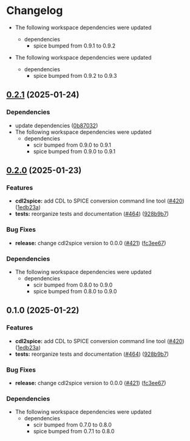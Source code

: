 # Changelog

* The following workspace dependencies were updated
  * dependencies
    * spice bumped from 0.9.1 to 0.9.2

* The following workspace dependencies were updated
  * dependencies
    * spice bumped from 0.9.2 to 0.9.3

## [0.2.1](https://github.com/ucb-substrate/substrate2/compare/cdl2spice-v0.2.0...cdl2spice-v0.2.1) (2025-01-24)


### Dependencies

* update dependencies ([0b87032](https://github.com/ucb-substrate/substrate2/commit/0b8703276631fbb19a958453394c981d6b092441))
* The following workspace dependencies were updated
  * dependencies
    * scir bumped from 0.9.0 to 0.9.1
    * spice bumped from 0.9.0 to 0.9.1

## [0.2.0](https://github.com/ucb-substrate/substrate2/compare/cdl2spice-v0.1.0...cdl2spice-v0.2.0) (2025-01-23)


### Features

* **cdl2spice:** add CDL to SPICE conversion command line tool ([#420](https://github.com/ucb-substrate/substrate2/issues/420)) ([1edb23a](https://github.com/ucb-substrate/substrate2/commit/1edb23a7bbd45d96bbb1c11418eb0d0843b7138b))
* **tests:** reorganize tests and documentation ([#464](https://github.com/ucb-substrate/substrate2/issues/464)) ([928b9b7](https://github.com/ucb-substrate/substrate2/commit/928b9b7c45dc334ca11d86e4564edc58bf6db6f2))


### Bug Fixes

* **release:** change cdl2spice version to 0.0.0 ([#421](https://github.com/ucb-substrate/substrate2/issues/421)) ([fc3ee67](https://github.com/ucb-substrate/substrate2/commit/fc3ee67735419239de3687929947df82a4b6b5cb))


### Dependencies

* The following workspace dependencies were updated
  * dependencies
    * scir bumped from 0.8.0 to 0.9.0
    * spice bumped from 0.8.0 to 0.9.0

## 0.1.0 (2025-01-22)


### Features

* **cdl2spice:** add CDL to SPICE conversion command line tool ([#420](https://github.com/ucb-substrate/substrate2/issues/420)) ([1edb23a](https://github.com/ucb-substrate/substrate2/commit/1edb23a7bbd45d96bbb1c11418eb0d0843b7138b))
* **tests:** reorganize tests and documentation ([#464](https://github.com/ucb-substrate/substrate2/issues/464)) ([928b9b7](https://github.com/ucb-substrate/substrate2/commit/928b9b7c45dc334ca11d86e4564edc58bf6db6f2))


### Bug Fixes

* **release:** change cdl2spice version to 0.0.0 ([#421](https://github.com/ucb-substrate/substrate2/issues/421)) ([fc3ee67](https://github.com/ucb-substrate/substrate2/commit/fc3ee67735419239de3687929947df82a4b6b5cb))


### Dependencies

* The following workspace dependencies were updated
  * dependencies
    * scir bumped from 0.7.0 to 0.8.0
    * spice bumped from 0.7.1 to 0.8.0
